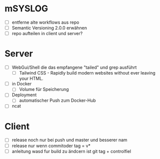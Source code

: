 # mSYSLOG
- [ ] entferne alte workflows aus repo
- [ ] Semantic Versioning 2.0.0 erwähnen
- [ ] repo aufteilen in client und server?
# Server
- [ ] WebGui/Shell die das empfangene "tailed" und grep ausführt
	- [ ] Tailwind CSS - Rapidly build modern websites without ever leaving your HTML.
- [ ] in Docker
	- [ ] Volume für Speicherung
- [ ] Deployment
	- [ ] automatischer Push zum Docker-Hub
- [ ]  ncat
# Client
- [ ] release noch nur bei push und master und besserer nam
- [ ] release nur wenn commitoder tag = v*
- [ ] anleitung wasd fur build zu ändcern ist git tag + controlfiel
